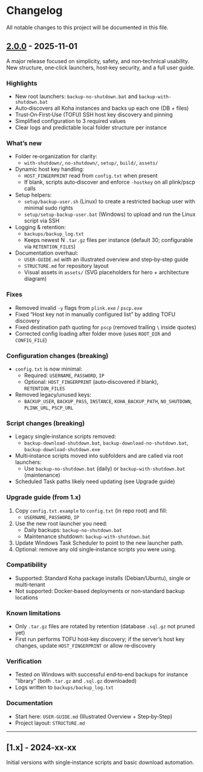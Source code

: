 # Changelog

All notable changes to this project will be documented in this file.

## [2.0.0] - 2025-11-01

A major release focused on simplicity, safety, and non‑technical usability. New structure, one‑click launchers, host‑key security, and a full user guide.

### Highlights
- New root launchers: `backup-no-shutdown.bat` and `backup-with-shutdown.bat`
- Auto‑discovers all Koha instances and backs up each one (DB + files)
- Trust‑On‑First‑Use (TOFU) SSH host key discovery and pinning
- Simplified configuration to 3 required values
- Clear logs and predictable local folder structure per instance

### What’s new
- Folder re‑organization for clarity:
  - `with-shutdown/`, `no-shutdown/`, `setup/`, `build/`, `assets/`
- Dynamic host key handling:
  - `HOST_FINGERPRINT` read from `config.txt` when present
  - If blank, scripts auto‑discover and enforce `-hostkey` on all plink/pscp calls
- Setup helpers:
  - `setup/backup-user.sh` (Linux) to create a restricted backup user with minimal sudo rights
  - `setup/setup-backup-user.bat` (Windows) to upload and run the Linux script via SSH
- Logging & retention:
  - `backups/backup_log.txt`
  - Keeps newest N `.tar.gz` files per instance (default 30; configurable via `RETENTION_FILES`)
- Documentation overhaul:
  - `USER-GUIDE.md` with an illustrated overview and step‑by‑step guide
  - `STRUCTURE.md` for repository layout
  - Visual assets in `assets/` (SVG placeholders for hero + architecture diagram)

### Fixes
- Removed invalid `-y` flags from `plink.exe` / `pscp.exe`
- Fixed “Host key not in manually configured list” by adding TOFU discovery
- Fixed destination path quoting for `pscp` (removed trailing `\` inside quotes)
- Corrected config loading after folder move (uses `ROOT_DIR` and `CONFIG_FILE`)

### Configuration changes (breaking)
- `config.txt` is now minimal:
  - Required: `USERNAME`, `PASSWORD`, `IP`
  - Optional: `HOST_FINGERPRINT` (auto‑discovered if blank), `RETENTION_FILES`
- Removed legacy/unused keys:
  - `BACKUP_USER`, `BACKUP_PASS`, `INSTANCE`, `KOHA_BACKUP_PATH`, `NO_SHUTDOWN`, `PLINK_URL`, `PSCP_URL`

### Script changes (breaking)
- Legacy single‑instance scripts removed:
  - `backup-download-shutdown.bat`, `backup-download-no-shutdown.bat`, `backup-download-shutdown.exe`
- Multi‑instance scripts moved into subfolders and are called via root launchers:
  - Use `backup-no-shutdown.bat` (daily) or `backup-with-shutdown.bat` (maintenance)
- Scheduled Task paths likely need updating (see Upgrade guide)

### Upgrade guide (from 1.x)
1. Copy `config.txt.example` to `config.txt` (in repo root) and fill:
   - `USERNAME`, `PASSWORD`, `IP`
2. Use the new root launcher you need:
   - Daily backups: `backup-no-shutdown.bat`
   - Maintenance shutdown: `backup-with-shutdown.bat`
3. Update Windows Task Scheduler to point to the new launcher path.
4. Optional: remove any old single‑instance scripts you were using.

### Compatibility
- Supported: Standard Koha package installs (Debian/Ubuntu), single or multi‑tenant
- Not supported: Docker‑based deployments or non‑standard backup locations

### Known limitations
- Only `.tar.gz` files are rotated by retention (database `.sql.gz` not pruned yet)
- First run performs TOFU host‑key discovery; if the server’s host key changes, update `HOST_FINGERPRINT` or allow re‑discovery

### Verification
- Tested on Windows with successful end‑to‑end backups for instance "library" (both `.tar.gz` and `.sql.gz` downloaded)
- Logs written to `backups/backup_log.txt`

### Documentation
- Start here: `USER-GUIDE.md` (Illustrated Overview + Step‑by‑Step)
- Project layout: `STRUCTURE.md`

---

## [1.x] - 2024-xx-xx
Initial versions with single‑instance scripts and basic download automation.

[2.0.0]: https://github.com/mahsandu/koha-backup/releases/tag/v2.0.0
